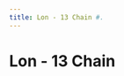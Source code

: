 ```yaml
---
title: Lon - 13 Chain #.
---
```

<ClientOnly><AssetLoader :reloadOnce="true" />
# Lon - 13 Chain

<GameSlides :jsonFileToLoad="'playermade/lon_1.json'" :useRandomSeed="false" :useManualData="false" :replay="true"></GameSlides>

</ClientOnly>
